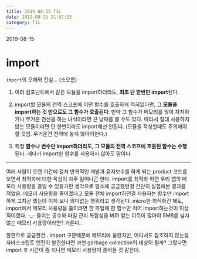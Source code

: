 ```yaml
---
title: 2019-08-15 TIL
date: 2019-08-15 21:07:23
category: TIL
---
```


2019-08-15

# import

`import`의 오해와 진실... (소오름)

1. 여러 컴포넌트에서 같은 모듈을 import하더라도, **최초 단 한번만 import**된다.

2. import할 모듈의 전역 스코프에 어떤 함수를 호출하게 적혀있다면, 그 **모듈을 import하는 것 만으로도 그 함수가 호출된다**. 만약 그 함수가 메모리를 많이 차지하거나 무거운 연산을 하는 녀석이라면 큰 낭패를 볼 수도 있다.
따라서 절대 사용하지 않는 모듈이라면 단 한번이라도 import해선 안된다. (모듈을 작성할때도 주의해야 할 것임. 무거운건 전역에 놓지 않아야한다.)

3. 특정 **함수나 변수만 import하더라도, 그 모듈의 전역 스코프에 호출된 함수는 수행**된다. 게다가 import한 함수를 사용하지 않아도 말이다.

---

여러 사람이 오랜 기간에 걸쳐 반복적인 개발과 유지보수를 하게 되는 product 코드를 보면서 최적화에 대한 욕심이 자주 일어나곤 한다. import를 최적화 하면 우리 앱의 메모리 사용량을 줄일 수 있을거란 생각으로 평소에 궁금했던걸 간단히 실험해본 결과를 적었음.
메모리 사용량을 줄이겠다고 모듈 전체 import하던걸 사용하는 함수만 import하게 고치곤 했는데 이제 보니 의미없는 행위라고 생각된다. micro한 최적화긴 해도, import에서 메모리 사용량을 줄이려면 한 파일에 한 함수만 적어 import하는것이 이상적이겠다. -_- 들이는 공수와 파일 관리 복잡성을 버려 얻는 이득이 많아야 5MB를 넘지않는 메모리 사용량이라면? 거른다..

한편으로 궁금한건.. import 구문때문에 메모리에 올렸지만, 어디서도 참조하지 않는걸 자바스크립트 엔진이 발견한다면 과연 garbage collection의 대상이 될까? 그렇다면 import 후 시간이 좀 지나면 메모리 사용량이 줄어들 것 같은데.



